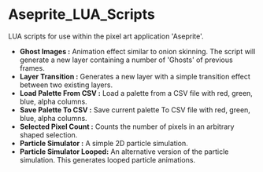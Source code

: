 # Aseprite_LUA_Scripts
LUA scripts for use within the pixel art application 'Aseprite'.

* __Ghost Images :__ Animation effect similar to onion skinning. The script will generate a new layer containing a number of 'Ghosts' of previous frames.
* __Layer Transition :__ Generates a new layer with a simple transition effect between two existing layers.
* __Load Palette From CSV :__ Load a palette from a CSV file with red, green, blue, alpha columns.
* __Save Palette To CSV :__ Save current palette To CSV file with red, green, blue, alpha columns.
* __Selected Pixel Count :__ Counts the number of pixels in an arbitrary shaped selection.
* __Particle Simulator :__ A simple 2D particle simulation.
* __Particle Simulator Looped:__ An alternative version of the particle simulation. This generates looped particle animations.
